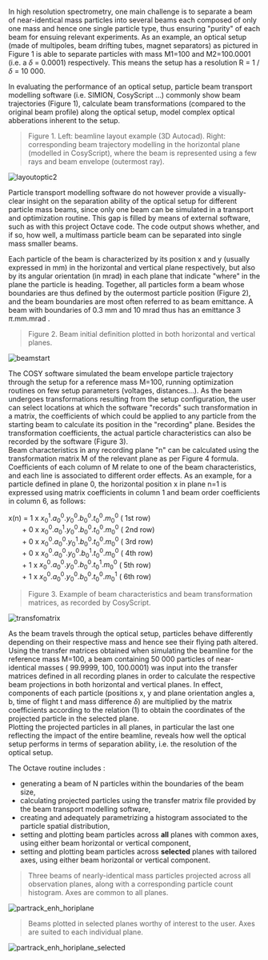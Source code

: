 In high resolution spectrometry, one main challenge is to separate a beam of near-identical mass particles into several beams each composed of only one mass and hence one single particle type, thus ensuring "purity" of each beam for ensuing relevant experiments.
As an example, an optical setup  (made of multipoles, beam drifting tubes, magnet separators) as pictured in Figure 1 is able to separate particles with mass M1=100 and M2=100.0001 (i.e. a $\delta$ = 0.0001) respectively. This means the setup has a resolution R = 1 / $\delta$ = 10 000.

In evaluating the performance of an optical setup, particle beam transport modelling software (i.e. SIMION, CosyScript ...) commonly show beam trajectories (Figure 1), calculate beam transformations (compared to the original beam profile) along the optical setup, model complex optical abberations inherent to the setup.

> Figure 1. Left: beamline layout example (3D Autocad). Right: corresponding beam trajectory modelling in the horizontal plane (modelled in CosyScript), where the beam is represented using a few rays and beam envelope (outermost ray).     
      
![layoutoptic2](https://user-images.githubusercontent.com/126000617/220473800-5e5050ef-093c-494b-91ca-4d4fc37dbc20.png)


Particle transport modelling software do not however provide a visually-clear insight on the separation ability of the optical setup for different particle mass beams, since only one beam can be simulated in a transport and optimization routine. This gap is filled by means of external software, such as with this project Octave code. The code output shows whether, and if so, how well, a multimass particle beam can be separated into single mass smaller beams.

       
Each particle of the beam is characterized by its position x and y (usually expressed in mm) in the horizontal and vertical plane respectively, but also by its angular orientation (in mrad) in each plane that indicate "where" in the plane the particle is heading. Together, all particles form a beam whose boundaries are thus defined by the outermost particle position (Figure 2), and the beam boundaries are most often referred to as beam emittance. A beam with boundaries of 0.3 mm and 10 mrad thus has an emittance 3 $\pi$.mm.mrad .    


> Figure 2. Beam initial definition plotted in both horizontal and vertical planes.  

![beamstart](https://user-images.githubusercontent.com/126000617/220470657-c73feaa1-bce4-4610-9f18-399615f7f661.png)


The COSY software simulated the beam envelope particle trajectory through the setup for a reference mass M=100, running optimization routines on few setup parameters (voltages, distances...). As the beam undergoes transformations resulting from the setup configuration, the user can select locations at which the software "records" such transformation in a matrix, the coefficients of which could be applied to any particle from the starting beam to calculate its position in the "recording" plane. Besides the transformation coefficients, the actual particle characteristics can also be recorded by the software (Figure 3).       
Beam characteristics in any recording plane "n" can be calculated using the transformation matrix M of the relevant plane as per Figure 4 formula. Coefficients of each column of M relate to one of the beam characteristics, and each line is associated to different order effects. As an example, for a particle defined in plane 0, the horizontal position x in plane n=1 is expressed using matrix coefficients in column 1 and beam order coefficients in column 6, as follows:

x(n) =    1 x $x_{0}^{1}.a_{0}^{0} . y_{0}^{0} . b_{0}^{0} . t_{0}^{0} . m_{0}^{0}$        ( 1st row)       
&nbsp; &nbsp; &nbsp; &nbsp;+  0 x $x_{0}^{0}.a_{0}^{1} . y_{0}^{0} . b_{0}^{0} . t_{0}^{0} . m_{0}^{0}$        ( 2nd row)             
&nbsp; &nbsp; &nbsp; &nbsp;+  0 x $x_{0}^{0}.a_{0}^{0} . y_{0}^{1} . b_{0}^{0} . t_{0}^{0} . m_{0}^{0}$        ( 3rd row)            
&nbsp; &nbsp; &nbsp; &nbsp;+  0 x $x_{0}^{0}.a_{0}^{0} . y_{0}^{0} . b_{0}^{1} . t_{0}^{0} . m_{0}^{0}$        ( 4th row)      
&nbsp; &nbsp; &nbsp; &nbsp;+  1 x $x_{0}^{0}.a_{0}^{0} . y_{0}^{0} . b_{0}^{0} . t_{0}^{1} . m_{0}^{0}$        ( 5th row)      
&nbsp; &nbsp; &nbsp; &nbsp;+  1 x $x_{0}^{0}.a_{0}^{0} . y_{0}^{0} . b_{0}^{0} . t_{0}^{0} . m_{0}^{1}$        ( 6th row) 


> Figure 3. Example of beam characteristics and beam transformation matrices, as recorded by CosyScript.

![transfomatrix](https://user-images.githubusercontent.com/126000617/224098629-1b9227f3-21d4-43bd-9b0c-3e45ca2af1db.PNG)


As the beam travels through the optical setup, particles behave differently depending on their respective mass and hence see their flying path altered. Using the transfer matrices obtained when simulating the beamline for the reference mass M=100, a beam containing 50 000 particles of near-identical masses ( 99.9999, 100, 100.0001) was input into the transfer matrices defined in all recording planes in order to calculate the respective beam projections in both horizontal and vertical planes. In effect, components of each particle (positions x, y and plane orientation angles a, b, time of flight t and mass difference $\delta$) are multiplied by the matrix coefficients according to the relation (1) to obtain the coordinates of the projected particle in the selected plane.         
Plotting the projected particles in all planes, in particular the last one reflecting the impact of the entire beamline, reveals how well the optical setup performs in terms of separation ability, i.e. the resolution of the optical setup.

          
The Octave routine includes :
+ generating a beam of N particles within the boundaries of the beam size,
+ calculating projected particles using the transfer matrix file provided by the beam transport modelling software,
+ creating and adequately parametrizing a histogram associated to the particle spatial distribution,
+ setting and plotting beam particles across **all** planes with common axes, using either beam horizontal or vertical component,
+ setting and plotting beam particles across **selected** planes with tailored axes, using either beam horizontal or vertical component.



> Three beams of nearly-identical mass particles projected across all observation planes, along with a corresponding particle count histogram. Axes are common to all planes.       
      
![partrack_enh_horiplane](https://user-images.githubusercontent.com/126000617/222761048-fbfbc6c2-f85b-40b5-a097-b44310533fd7.png)


> Beams plotted in selected planes worthy of interest to the user. Axes are suited to each individual plane.      
      
![partrack_enh_horiplane_selected](https://user-images.githubusercontent.com/126000617/222768657-dc6456c4-f714-4b37-9114-f8a1eca77f7f.png)


